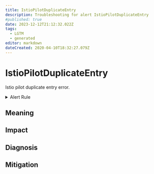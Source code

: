 ```yaml
---
title: IstioPilotDuplicateEntry
description: Troubleshooting for alert IstioPilotDuplicateEntry
#published: true
date: 2023-12-12T21:12:32.022Z
tags: 
  - LGTM
  - generated
editor: markdown
dateCreated: 2020-04-10T18:32:27.079Z
---
```


# IstioPilotDuplicateEntry

Istio pilot duplicate entry error.

<details>
  <summary>Alert Rule</summary>

{{% rule "istio/istio-internal.yml" "IstioPilotDuplicateEntry" %}}

{{% comment %}}

```yaml
alert: IstioPilotDuplicateEntry
expr: sum(rate(pilot_duplicate_envoy_clusters{}[5m])) > 0
for: 0m
labels:
    severity: critical
annotations:
    summary: Istio Pilot Duplicate Entry (instance {{ $labels.instance }})
    description: |-
        Istio pilot duplicate entry error.
          VALUE = {{ $value }}
          LABELS = {{ $labels }}
    runbook: https://github.com/srerun/prometheus-alerts/blob/main/content/runbooks/istio-internal/IstioPilotDuplicateEntry.md

```

{{% /comment %}}

</details>


## Meaning
[//]: # "Short paragraph that explains what the alert means"


## Impact
[//]: # "What could / will happen if the alert is not addressed"



## Diagnosis
[//]: # "Steps to take to identify the cause of the problem"



## Mitigation
[//]: # "The steps necessary to resolve the alert"
